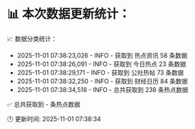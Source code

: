📊 本次数据更新统计：
==========================

📈 数据分类统计：
- 2025-11-01 07:38:23,026 - INFO - 获取到 热点资讯 58 条数据
- 2025-11-01 07:38:26,091 - INFO - 获取到 今日热点 23 条数据
- 2025-11-01 07:38:29,171 - INFO - 获取到 公社热帖 73 条数据
- 2025-11-01 07:38:32,250 - INFO - 获取到 财经日历 84 条数据
- 2025-11-01 07:38:34,518 - INFO - 总共获取到 238 条热点数据

✅ 总共获取到 - 条热点数据

🕐 更新时间: 2025-11-01 07:38:34
